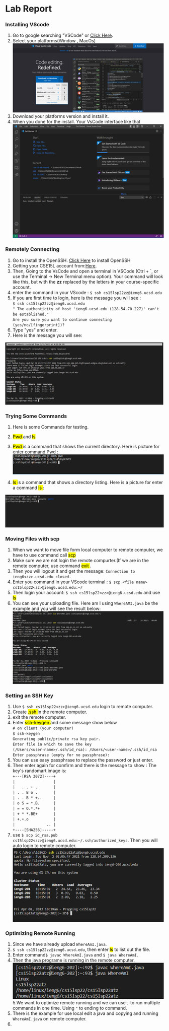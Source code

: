 # Lab Report

### Installing VScode
  1. Go to google searching "VSCode" or [Click Here](https://code.visualstudio.com/).
  2. Select your platforms(Window , MacOs)
  ![image](lab1resource/VScode1.png)
  3. Download your platforms version and install it.
  4. When you done for the install. Your VsCode interface like that
  ![image](lab1resource/VScode2.png)
  
### Remotely Connecting
1. Go to install the OpenSSH. [Click Here](https://docs.microsoft.com/en-us/windows-server/administration/openssh/openssh_install_firstuse) to install OpenSSH
2. Getting your CSE15L account from:[Here](https://sdacs.ucsd.edu/~icc/index.php).
3. Then, Going to the VsCode and  open a terminal in VSCode (Ctrl + `, or use the Terminal → New
Terminal menu option). Your command will look like this, but with the **zz** replaced by the
letters in your course-specific account.
4. enter the command in your VScode : `$ ssh cs15lsp22zz@ieng6.ucsd.edu`
5. If you are first time to login, here is the message you will see :
   <br />`$ ssh cs15lsp22zz@ieng6.ucsd.edu`
<br /> `" The authenticity of host 'ieng6.ucsd.edu (128.54.70.227)' can't be established."`
<br /> `Are you sure you want to continue connecting (yes/no/[fingerprint])?`
6. Type "yes" and enter.
7. Here is the message you will see:

![image](lab1resource/RC1.png)

### Trying Some Commands
1. Here is some Commands for testing.
2.  <mark>Pwd </mark>  and  <mark>ls </mark>
3.  <mark>Pwd </mark> is a command that shows the current directory.
  Here is picture for enter command Pwd :![image](lab1resource/TSC1.png)
 
4.  <mark>ls </mark> is a command that shows a directory listing.
  Here is a picture for enter a command  <mark>ls </mark>:
  
   ![image](lab1resource/RC2.png)


### Moving Files with scp
1. When we want to move file form local computer to remote computer, we have to use command call  <mark>scp </mark>
2. Make sure we are not login the remote compurter.(If we are in the remote computer, use command  <mark>exit </mark>. 
3. Then you will logout it and get the message: `Connection to ieng6<zz>.ucsd.edu closed.`
4. Enter you command in your VScode terminal : `$ scp <file name> cs15lsp22<zz>@ieng6.ucsd.edu:~/`
5. Then login your account: `$ ssh cs15lsp22<zz>@ieng6.ucsd.edu` and use  <mark>ls </mark> 
6. You can see your uploading file.
   Here am I using `WhereAMI.java` be the example and you will see the result below:
  ![image](lab1resource/scp.png)

### Setting an SSH Key
1. Use `$ ssh cs15lsp22<zz>@ieng6.ucsd.edu` login to remote computer.
2. Create  <mark>.ssh </mark> in the remote computer.
3. exit the remote computer.
4. Enter  <mark>ssh-keygen </mark> and some message show below
<br /> `# on client (your computer) `
<br /> `$ ssh-keygen `
<br /> `Generating public/private rsa key pair. `
<br /> `Enter file in which to save the key `
<br /> `(/Users/<user-name>/.ssh/id_rsa): /Users/<user-name>/.ssh/id_rsa `
 <br />`Enter passphrase (empty for no passphrase): `
5. You can use easy passphrase to replace the password or just enter.
6. Then enter again for comfirm and there is the message to show : The key's randomart image is:
<br />`+---[RSA 3072]----+`
<br />`|                 |`
<br />`|   . . + .       |`
<br />`| . . B o .       |`
<br />`| . . B * +..     |`
<br />`| o S = *.B.      |`
<br />`| = = O.*.*+      |`
<br />`| + * *.BE+       |`
<br />`| +.+.o           |`
<br />`|              .. |`
<br />`+----[SHA256]-----+`
7. use `$ scp id_rsa.pub cs15lsp22<zz>@ieng6.ucsd.edu:~/.ssh/authorized_keys`. Then you will auto login to remote computer.
  ![image](lab1resource/ssh.png)
  
### Optimizing Remote Running
1. Since we have already upload `WhereAmI.java`.
2. `$ ssh cs15lsp22zz@ieng6.ucsd.edu`, then enter <mark>ls</mark> to list out the file.
3. Enter command`$ javac WhereAmI.java` and `$ java WhereAmI`.
4. Then the java programe is running in the remote computer.
  <br /> ![image](lab1resource/RR.png)
5.We want to optimize  remote running and we can use `;` to run multiple commands in one time. Using `"` to ending to command.
6. There is the example for use local edit a java and copying and running `WhereAmI.java` on remote computer.
7.

